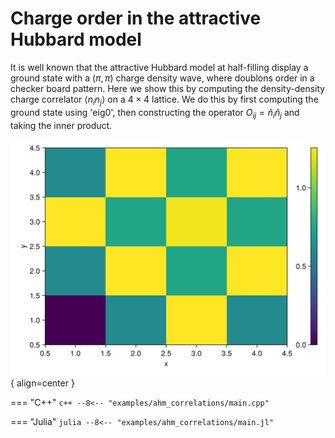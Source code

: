 # Charge order in the attractive Hubbard model

It is well known that the attractive Hubbard model at half-filling display a ground state with a $(\pi,\pi)$ charge density wave, where doublons order in a checker board pattern. Here we show this by computing the density-density charge correlator $\langle n_i n_j \rangle$ on a $4\times 4$ lattice. We do this by first computing the ground state using 'eig0', then constructing the operator $O_{ij}=\hat{n}_i \hat{n}_j$ and taking the inner product.

![Image title](../img/ahm_correlations.png){ align=center }



=== "C++"
	```c++
	--8<-- "examples/ahm_correlations/main.cpp"
	```

=== "Julia"
	```julia
	--8<-- "examples/ahm_correlations/main.jl"
	```
	